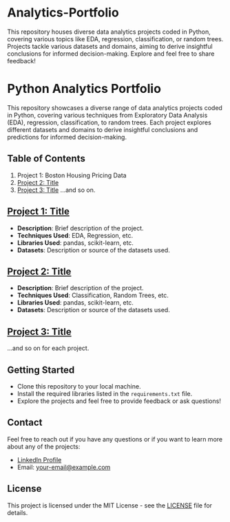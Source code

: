 # Analytics-Portfolio
This repository houses diverse data analytics projects coded in Python, covering various topics like EDA, regression, classification, or random trees. Projects tackle various datasets and domains, aiming to derive insightful conclusions for informed decision-making. Explore and feel free to share feedback!
# Python Analytics Portfolio

This repository showcases a diverse range of data analytics projects coded in Python, covering various techniques from Exploratory Data Analysis (EDA), regression, classification, to random trees. Each project explores different datasets and domains to derive insightful conclusions and predictions for informed decision-making.

## Table of Contents
1. Project 1: Boston Housing Pricing Data
2. [Project 2: Title](#project-2)
3. [Project 3: Title](#project-3)
...and so on.

## [Project 1: Title](link-to-project-1)
- **Description**: Brief description of the project.
- **Techniques Used**: EDA, Regression, etc.
- **Libraries Used**: pandas, scikit-learn, etc.
- **Datasets**: Description or source of the datasets used.

## [Project 2: Title](link-to-project-2)
- **Description**: Brief description of the project.
- **Techniques Used**: Classification, Random Trees, etc.
- **Libraries Used**: pandas, scikit-learn, etc.
- **Datasets**: Description or source of the datasets used.

## [Project 3: Title](link-to-project-3)
...and so on for each project.

## Getting Started
- Clone this repository to your local machine.
- Install the required libraries listed in the `requirements.txt` file.
- Explore the projects and feel free to provide feedback or ask questions!

## Contact
Feel free to reach out if you have any questions or if you want to learn more about any of the projects:
- [LinkedIn Profile](link-to-your-LinkedIn-profile)
- Email: your-email@example.com

## License
This project is licensed under the MIT License - see the [LICENSE](LICENSE) file for details.
